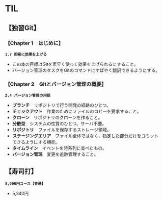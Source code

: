 # TIL  

## 【独習Git】  

### 【Chapter 1　はじめに】  
**`1.7 即座に効果を上げる`**  
- この本の目標はGitを素早く使って効果を上げられるにすること。  
- バージョン管理のタスクをGitのコマンドにすばやく翻訳できるようにする。  

### 【Chapter 2　Gitとバージョン管理の概要】  
**`2.4 バージョン管理の用語`**  
- **ブランチ**　リポジトリで行う開発の経路のひとつ。
- **チェックアウト**　作業のためにファイルのコピーを要求すること。  
- **クローン**　リポジトリのクローンを作ること。  
- **分散型**　システムの性質のひとつ。サーバ不要。  
- **リポジトリ**　ファイルを保存するストレージ領域。  
- **ステージングエリア**　ファイル全体ではなく、指定した部分だけをコミットできるようにする機能。  
- **タイムライン**　イベントを時系列に並べたもの。  
- **バージョン管理**　変更を追跡管理すること。

## 【寿司打】  
**`5,000円コース【普通】`**  
- 5,340円　　
